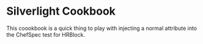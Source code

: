 # Silverlight Cookbook

This coookbook is a quick thing to play with injecting a normal attribute into the ChefSpec test for HRBlock.
